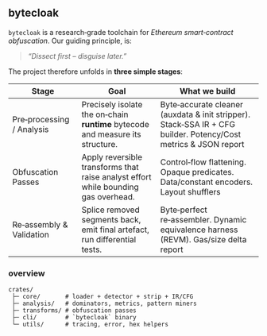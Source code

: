 ## bytecloak

`bytecloak` is a research‑grade toolchain for *Ethereum smart‑contract obfuscation*. Our guiding principle, is:

> *“Dissect first – disguise later.”*

The project therefore unfolds in **three simple stages**:

| Stage                             | Goal                                                                               | What we build                                                                                                       |
| --------------------------------- | ---------------------------------------------------------------------------------- | ------------------------------------------------------------------------------------------------------------------- |
| Pre‑processing / Analysis | Precisely isolate the on‑chain **runtime** bytecode and measure its structure.     | Byte‑accurate cleaner (auxdata & init stripper). Stack‑SSA IR + CFG builder. Potency/Cost metrics & JSON report |
| Obfuscation Passes        | Apply reversible transforms that raise analyst effort while bounding gas overhead. | Control‑flow flattening. Opaque predicates. Data/constant encoders. Layout shufflers                              |
| Re‑assembly & Validation  | Splice removed segments back, emit final artefact, run differential tests.         | Byte‑perfect re‑assembler. Dynamic equivalence harness (REVM). Gas/size delta report                              |

### overview

```
crates/
 ├─ core/       # loader + detector + strip + IR/CFG
 ├─ analysis/   # dominators, metrics, pattern miners
 ├─ transforms/ # obfuscation passes
 ├─ cli/        # `bytecloak` binary
 └─ utils/      # tracing, error, hex helpers
```
